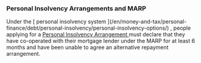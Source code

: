 ###  Personal Insolvency Arrangements and MARP

Under the [ personal insolvency system ](/en/money-and-tax/personal-
finance/debt/personal-insolvency/personal-insolvency-options/) , people
applying for a [ Personal Insolvency Arrangement
](/en/money_and_tax/personal_finance/debt/personal_insolvency/personal_insolvency_arrangements.html)
must declare that they have co-operated with their mortgage lender under the
MARP for at least 6 months and have been unable to agree an alternative
repayment arrangement.
